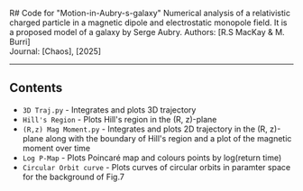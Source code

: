 R# Code for "Motion-in-Aubry-s-galaxy"
Numerical analysis of a relativistic charged particle in a magnetic dipole and electrostatic monopole field.  It is a proposed model of a galaxy by Serge Aubry. 
Authors: [R.S MacKay & M. Burri]  
Journal: [Chaos], [2025]

---

## Contents
- `3D Traj.py` -  Integrates and plots 3D trajectory 
- `Hill's Region` - Plots Hill's region in the (R, z)-plane
- `(R,z) Mag Moment.py` - Integrates and plots 2D trajectory in the (R, z)- plane along with the boundary of Hill's region and a plot of the magnetic moment over time 
- `Log P-Map` - Plots Poincaré map and colours points by log(return time)
- `Circular Orbit curve` - Plots curves of circular orbits in paramter space for the background of Fig.7
